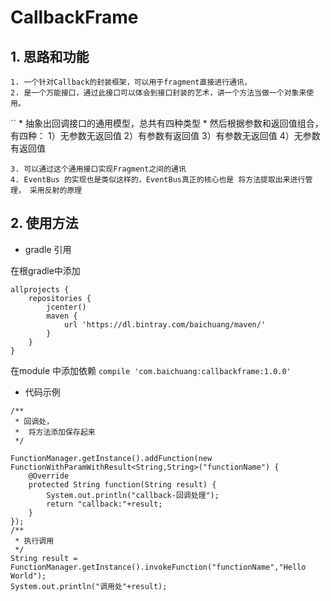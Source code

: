 # CallbackFrame

## 1. 思路和功能

    1. 一个针对Callback的封装框架，可以用于fragment直接进行通讯，
    2. 是一个万能接口，通过此接口可以体会到接口封装的艺术，讲一个方法当做一个对象来使用。
``
     * 抽象出回调接口的通用模型，总共有四种类型
     * 然后根据参数和返回值组合，有四种：
     1）无参数无返回值
     2）有参数有返回值
     3）有参数无返回值
     4）无参数有返回值

    3. 可以通过这个通用接口实现Fragment之间的通讯
    4. EventBus 的实现也是类似这样的，EventBus真正的核心也是 将方法提取出来进行管理， 采用反射的原理
## 2. 使用方法
 
* gradle 引用

在根gradle中添加
```
allprojects {
    repositories {
        jcenter()
        maven {
            url 'https://dl.bintray.com/baichuang/maven/'
        }
    }
}
```
在module 中添加依赖
`compile 'com.baichuang:callbackframe:1.0.0'`
   

* 代码示例
```
/**
 * 回调处，
 *  将方法添加保存起来
 */

FunctionManager.getInstance().addFunction(new FunctionWithParamWithResult<String,String>("functionName") {
    @Override
    protected String function(String result) {
        System.out.println("callback-回调处理");
        return "callback:"+result;
    }
});
/**
 * 执行调用
 */
String result = FunctionManager.getInstance().invokeFunction("functionName","Hello World");
System.out.println("调用处"+result);
```
   